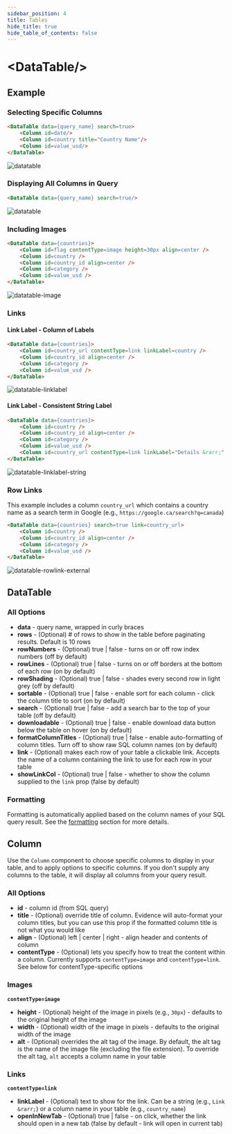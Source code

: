 ```yaml
---
sidebar_position: 4
title: Tables
hide_title: true
hide_table_of_contents: false
---
```


<h1 class="community-header"><span class="gradient">&lt;DataTable/></span></h1>

## Example

### Selecting Specific Columns
```html
<DataTable data={query_name} search=true>
    <Column id=date/>
    <Column id=country title="Country Name"/>
    <Column id=value_usd/>
</DataTable>
```
![datatable](/img/datatable-selected.png)

### Displaying All Columns in Query
```html
<DataTable data={query_name} search=true/>
```

![datatable](/img/datatable-all.png)


### Including Images
```html
<DataTable data={countries}>
    <Column id=flag contentType=image height=30px align=center />
    <Column id=country />
    <Column id=country_id align=center />
    <Column id=category />
    <Column id=value_usd />
</DataTable>
```
![datatable-image](/img/datatable-image.png)

### Links

#### Link Label - Column of Labels
```html
<DataTable data={countries}>
    <Column id=country_url contentType=link linkLabel=country />
    <Column id=country_id align=center />
    <Column id=category />
    <Column id=value_usd />
</DataTable>
```
![datatable-linklabel](/img/datatable-linklabel.png)

#### Link Label - Consistent String Label
```html
<DataTable data={countries}>
    <Column id=country />
    <Column id=country_id align=center />
    <Column id=category />
    <Column id=value_usd />
    <Column id=country_url contentType=link linkLabel="Details &rarr;" />
</DataTable>
```

![datatable-linklabel-string](/img/datatable-linklabel-string.png)

### Row Links
This example includes a column `country_url` which contains a country name as a search term in Google (e.g., `https://google.ca/search?q=canada`)
```html
<DataTable data={countries} search=true link=country_url>
    <Column id=country />
    <Column id=country_id align=center />
    <Column id=category />
    <Column id=value_usd />
</DataTable>
```

![datatable-rowlink-external](/img/datatable-rowlink-external.gif)


## DataTable

### All Options
* **data** - query name, wrapped in curly braces
* **rows** - (Optional) # of rows to show in the table before paginating results. Default is 10 rows
* **rowNumbers** - (Optional) true | false - turns on or off row index numbers (off by default)
* **rowLines** - (Optional) true | false - turns on or off borders at the bottom of each row (on by default)
* **rowShading** - (Optional) true | false - shades every second row in light grey (off by default)
* **sortable** - (Optional) true | false - enable sort for each column - click the column title to sort (on by default)
* **search** - (Optional) true | false - add a search bar to the top of your table (off by default)
* **downloadable** - (Optional) true | false - enable download data button below the table on hover (on by default)
* **formatColumnTitles** - (Optional) true | false - enable auto-formatting of column titles. Turn off to show raw SQL column names (on by default)
* **link** - (Optional) makes each row of your table a clickable link. Accepts the name of a column containing the link to use for each row in your table
* **showLinkCol** - (Optional) true | false - whether to show the column supplied to the `link` prop (false by default)

### Formatting
Formatting is automatically applied based on the column names of your SQL query result. See the [formatting](/features/value-formatting) section for more details.

## Column
Use the `Column` component to choose specific columns to display in your table, and to apply options to specific columns. If you don't supply any columns to the table, it will display all columns from your query result.

### All Options
* **id** - column id (from SQL query)
* **title** - (Optional) override title of column. Evidence will auto-format your column titles, but you can use this prop if the formatted column title is not what you would like
* **align** - (Optional) left | center | right - align header and contents of column
* **contentType** - (Optional) lets you specify how to treat the content within a column. Currently supports `contentType=image` and `contentType=link`. See below for contentType-specific options

### Images
**`contentType=image`**
* **height** - (Optional) height of the image in pixels (e.g., `30px`) - defaults to the original height of the image
* **width** - (Optional) width of the image in pixels - defaults to the original width of the image
* **alt** - (Optional) overrides the alt tag of the image. By default, the alt tag is the name of the image file (excluding the file extension). To override the alt tag, `alt` accepts a column name in your table

### Links
**`contentType=link`**
* **linkLabel** - (Optional) text to show for the link. Can be a string (e.g., `Link &rarr;`) or a column name in your table (e.g., `country_name`)
* **openInNewTab** - (Optional) true | false - on click, whether the link should open in a new tab (false by default - link will open in current tab)




